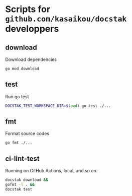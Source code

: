 # Scripts for `github.com/kasaikou/docstak` developpers

## download

Download dependencies

```sh
go mod download
```

## test

Run go test

```sh
DOCSTAK_TEST_WORKSPACE_DIR=$(pwd) go test ./...
```

## fmt

Format source codes

```sh
go fmt ./...
```

## ci-lint-test

Running on GitHub Actions, local, and so on.

```sh
docstak download &&
gofmt -l . &&
docstak test
```
